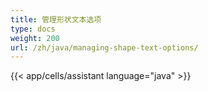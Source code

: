 ```yaml
---
title: 管理形状文本选项
type: docs
weight: 200
url: /zh/java/managing-shape-text-options/
---
```

{{< app/cells/assistant language="java" >}}
